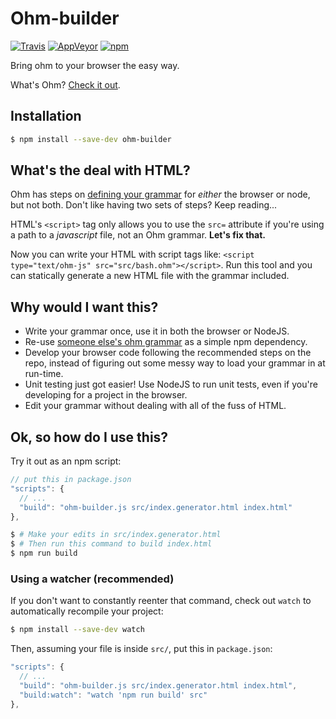 # Ohm-builder

[![Travis](https://img.shields.io/travis/nfischer/ohm-builder/master.svg?style=flat-square&label=Travis)](https://travis-ci.org/nfischer/ohm-builder)
[![AppVeyor](https://img.shields.io/appveyor/ci/shelljs/ohm-builder/master.svg?style=flat-square&label=Appveyor)](https://ci.appveyor.com/project/shelljs/ohm-builder/branch/master)
[![npm](https://img.shields.io/npm/v/ohm-builder.svg?style=flat-square)](https://www.npmjs.com/package/ohm-builder)

Bring ohm to your browser the easy way.

What's Ohm? [Check it out](https://github.com/cdglabs/ohm).

## Installation

```Bash
$ npm install --save-dev ohm-builder
```

## What's the deal with HTML?

Ohm has steps on [defining your
grammar](https://github.com/cdglabs/ohm#defining-grammars) for *either* the
browser or node, but not both. Don't like having two sets of steps? Keep
reading...

HTML's `<script>` tag only allows you to use the `src=` attribute if you're
using a path to a *javascript* file, not an Ohm grammar. **Let's fix that.**

Now you can write your HTML with script tags like: `<script type="text/ohm-js"
src="src/bash.ohm"></script>`. Run this tool and you can statically generate a
new HTML file with the grammar included.

## Why would I want this?

 - Write your grammar once, use it in both the browser or NodeJS.
 - Re-use [someone else's ohm
   grammar](https://www.npmjs.com/search?q=ohm+grammar) as a simple npm
   dependency.
 - Develop your browser code following the recommended steps on the repo,
   instead of figuring out some messy way to load your grammar in at run-time.
 - Unit testing just got easier! Use NodeJS to run unit tests, even if you're
   developing for a project in the browser.
 - Edit your grammar without dealing with all of the fuss of HTML.

## Ok, so how do I use this?

Try it out as an npm script:

```javascript
// put this in package.json
"scripts": {
  // ...
  "build": "ohm-builder.js src/index.generator.html index.html"
},
```

```bash
$ # Make your edits in src/index.generator.html
$ # Then run this command to build index.html
$ npm run build
```

### Using a watcher (recommended)

If you don't want to constantly reenter that command, check out `watch` to
automatically recompile your project:

```bash
$ npm install --save-dev watch
```

Then, assuming your file is inside `src/`, put this in `package.json`:

```javascript
"scripts": {
  // ...
  "build": "ohm-builder.js src/index.generator.html index.html",
  "build:watch": "watch 'npm run build' src"
},
```
